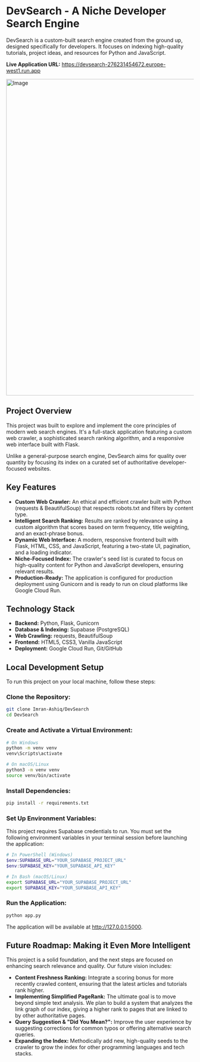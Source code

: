 # DevSearch - A Niche Developer Search Engine

DevSearch is a custom-built search engine created from the ground up, designed specifically for developers. It focuses on indexing high-quality tutorials, project ideas, and resources for Python and JavaScript.

**Live Application URL:** https://devsearch-276231454672.europe-west1.run.app

<img width="1780" height="850" alt="Image" src="https://github.com/user-attachments/assets/224c7edc-ca3d-4455-8d38-3a73fa095133" />

## Project Overview
This project was built to explore and implement the core principles of modern web search engines. It's a full-stack application featuring a custom web crawler, a sophisticated search ranking algorithm, and a responsive web interface built with Flask.

Unlike a general-purpose search engine, DevSearch aims for quality over quantity by focusing its index on a curated set of authoritative developer-focused websites.

## Key Features
- **Custom Web Crawler:** An ethical and efficient crawler built with Python (requests & BeautifulSoup) that respects robots.txt and filters by content type.
- **Intelligent Search Ranking:** Results are ranked by relevance using a custom algorithm that scores based on term frequency, title weighting, and an exact-phrase bonus.
- **Dynamic Web Interface:** A modern, responsive frontend built with Flask, HTML, CSS, and JavaScript, featuring a two-state UI, pagination, and a loading indicator.
- **Niche-Focused Index:** The crawler's seed list is curated to focus on high-quality content for Python and JavaScript developers, ensuring relevant results.
- **Production-Ready:** The application is configured for production deployment using Gunicorn and is ready to run on cloud platforms like Google Cloud Run.

## Technology Stack
- **Backend:** Python, Flask, Gunicorn
- **Database & Indexing:** Supabase (PostgreSQL)
- **Web Crawling:** requests, BeautifulSoup
- **Frontend:** HTML5, CSS3, Vanilla JavaScript
- **Deployment:** Google Cloud Run, Git/GitHub

## Local Development Setup
To run this project on your local machine, follow these steps:

### Clone the Repository:
```bash
git clone Imran-Ashiq/DevSearch
cd DevSearch
```

### Create and Activate a Virtual Environment:
```bash
# On Windows
python -m venv venv
venv\Scripts\activate

# On macOS/Linux
python3 -m venv venv
source venv/bin/activate
```

### Install Dependencies:
```bash
pip install -r requirements.txt
```

### Set Up Environment Variables:
This project requires Supabase credentials to run. You must set the following environment variables in your terminal session before launching the application:

```powershell
# In PowerShell (Windows)
$env:SUPABASE_URL="YOUR_SUPABASE_PROJECT_URL"
$env:SUPABASE_KEY="YOUR_SUPABASE_API_KEY"
```
```bash
# In Bash (macOS/Linux)
export SUPABASE_URL="YOUR_SUPABASE_PROJECT_URL"
export SUPABASE_KEY="YOUR_SUPABASE_API_KEY"
```

### Run the Application:
```bash
python app.py
```
The application will be available at http://127.0.0.1:5000.

## Future Roadmap: Making it Even More Intelligent
This project is a solid foundation, and the next steps are focused on enhancing search relevance and quality. Our future vision includes:

- **Content Freshness Ranking:** Integrate a scoring bonus for more recently crawled content, ensuring that the latest articles and tutorials rank higher.
- **Implementing Simplified PageRank:** The ultimate goal is to move beyond simple text analysis. We plan to build a system that analyzes the link graph of our index, giving a higher rank to pages that are linked to by other authoritative pages.
- **Query Suggestion & "Did You Mean?":** Improve the user experience by suggesting corrections for common typos or offering alternative search queries.
- **Expanding the Index:** Methodically add new, high-quality seeds to the crawler to grow the index for other programming languages and tech stacks.

